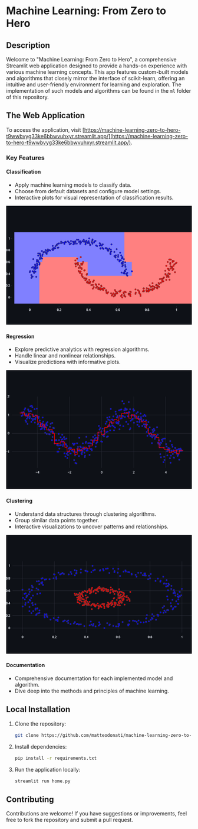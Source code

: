 # Machine Learning: From Zero to Hero

## Description

Welcome to "Machine Learning: From Zero to Hero", a comprehensive Streamlit web application designed to provide a hands-on experience with various machine learning concepts. This app features custom-built models and algorithms that closely mirror the interface of scikit-learn, offering an intuitive and user-friendly environment for learning and exploration. The implementation of such models and algorithms can be found in the `ml` folder of this repository.

## The Web Application

To access the application, visit [https://machine-learning-zero-to-hero-t9wwbvyg33ke6bbwvuhxyr.streamlit.app/](https://machine-learning-zero-to-hero-t9wwbvyg33ke6bbwvuhxyr.streamlit.app/).

### Key Features

#### Classification
- Apply machine learning models to classify data.
- Choose from default datasets and configure model settings.
- Interactive plots for visual representation of classification results.

![classification](./figures/classification.png)

#### Regression
- Explore predictive analytics with regression algorithms.
- Handle linear and nonlinear relationships.
- Visualize predictions with informative plots.

![regression](./figures/regression.png)

#### Clustering
- Understand data structures through clustering algorithms.
- Group similar data points together.
- Interactive visualizations to uncover patterns and relationships.

![clustering](./figures/clustering.png)

#### Documentation
- Comprehensive documentation for each implemented model and algorithm.
- Dive deep into the methods and principles of machine learning.

## Local Installation

1. Clone the repository:
   ```bash
   git clone https://github.com/matteodonati/machine-learning-zero-to-hero.git

2. Install dependencies:
   ```bash
   pip install -r requirements.txt

3. Run the application locally:
    ```bash
    streamlit run home.py

## Contributing

Contributions are welcome! If you have suggestions or improvements, feel free to fork the repository and submit a pull request.
